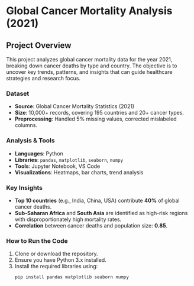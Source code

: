 # Global Cancer Mortality Analysis (2021)

## Project Overview
This project analyzes global cancer mortality data for the year 2021, breaking down cancer deaths by type and country. The objective is to uncover key trends, patterns, and insights that can guide healthcare strategies and research focus.

### Dataset
- **Source**: Global Cancer Mortality Statistics (2021)
- **Size**: 10,000+ records, covering 195 countries and 20+ cancer types.
- **Preprocessing**: Handled 5% missing values, corrected mislabeled columns.

### Analysis & Tools
- **Languages**: Python
- **Libraries**: `pandas`, `matplotlib`, `seaborn`, `numpy`
- **Tools**: Jupyter Notebook, VS Code
- **Visualizations**: Heatmaps, bar charts, trend analysis

### Key Insights
- **Top 10 countries** (e.g., India, China, USA) contribute **40%** of global cancer deaths.
- **Sub-Saharan Africa** and **South Asia** are identified as high-risk regions with disproportionately high mortality rates.
- **Correlation** between cancer deaths and population size: **0.85**.

### How to Run the Code
1. Clone or download the repository.
2. Ensure you have Python 3.x installed.
3. Install the required libraries using:
   ```bash
   pip install pandas matplotlib seaborn numpy
